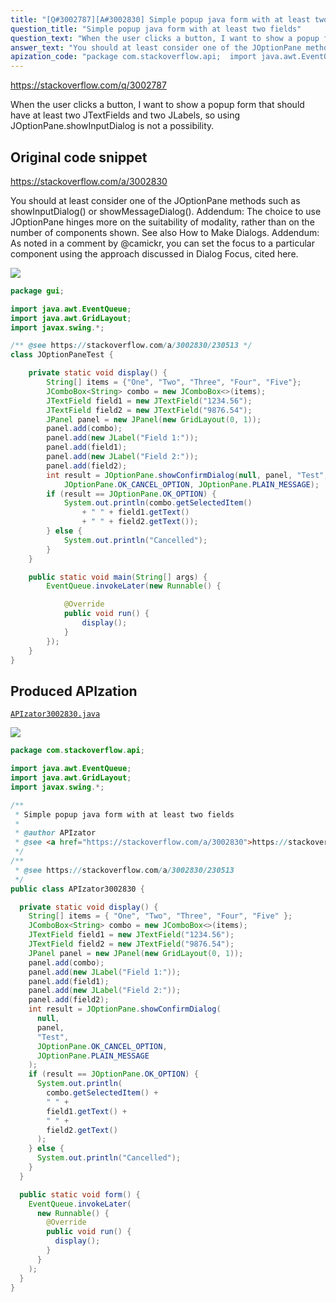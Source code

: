 ```yaml
---
title: "[Q#3002787][A#3002830] Simple popup java form with at least two fields"
question_title: "Simple popup java form with at least two fields"
question_text: "When the user clicks a button, I want to show a popup form that should have at least two JTextFields and two JLabels, so using JOptionPane.showInputDialog is not a possibility."
answer_text: "You should at least consider one of the JOptionPane methods such as showInputDialog() or showMessageDialog(). Addendum: The choice to use JOptionPane hinges more on the suitability of modality, rather than on the number of components shown. See also How to Make Dialogs. Addendum: As noted in a comment by @camickr, you can set the focus to a particular component using the approach discussed in Dialog Focus, cited here."
apization_code: "package com.stackoverflow.api;  import java.awt.EventQueue; import java.awt.GridLayout; import javax.swing.*;  /**  * Simple popup java form with at least two fields  *  * @author APIzator  * @see <a href=\"https://stackoverflow.com/a/3002830\">https://stackoverflow.com/a/3002830</a>  */ /**  * @see https://stackoverflow.com/a/3002830/230513  */ public class APIzator3002830 {    private static void display() {     String[] items = { \"One\", \"Two\", \"Three\", \"Four\", \"Five\" };     JComboBox<String> combo = new JComboBox<>(items);     JTextField field1 = new JTextField(\"1234.56\");     JTextField field2 = new JTextField(\"9876.54\");     JPanel panel = new JPanel(new GridLayout(0, 1));     panel.add(combo);     panel.add(new JLabel(\"Field 1:\"));     panel.add(field1);     panel.add(new JLabel(\"Field 2:\"));     panel.add(field2);     int result = JOptionPane.showConfirmDialog(       null,       panel,       \"Test\",       JOptionPane.OK_CANCEL_OPTION,       JOptionPane.PLAIN_MESSAGE     );     if (result == JOptionPane.OK_OPTION) {       System.out.println(         combo.getSelectedItem() +         \" \" +         field1.getText() +         \" \" +         field2.getText()       );     } else {       System.out.println(\"Cancelled\");     }   }    public static void form() {     EventQueue.invokeLater(       new Runnable() {         @Override         public void run() {           display();         }       }     );   } }"
---
```


https://stackoverflow.com/q/3002787

When the user clicks a button, I want to show a popup form that should have at least two JTextFields and two JLabels, so using JOptionPane.showInputDialog is not a possibility.



## Original code snippet

https://stackoverflow.com/a/3002830

You should at least consider one of the JOptionPane methods such as showInputDialog() or showMessageDialog().
Addendum: The choice to use JOptionPane hinges more on the suitability of modality, rather than on the number of components shown. See also How to Make Dialogs.
Addendum: As noted in a comment by @camickr, you can set the focus to a particular component using the approach discussed in Dialog Focus, cited here.


<div class="code-logo"><img src="/stackoverflow.png" /></div>

```java
package gui;

import java.awt.EventQueue;
import java.awt.GridLayout;
import javax.swing.*;

/** @see https://stackoverflow.com/a/3002830/230513 */
class JOptionPaneTest {

    private static void display() {
        String[] items = {"One", "Two", "Three", "Four", "Five"};
        JComboBox<String> combo = new JComboBox<>(items);
        JTextField field1 = new JTextField("1234.56");
        JTextField field2 = new JTextField("9876.54");
        JPanel panel = new JPanel(new GridLayout(0, 1));
        panel.add(combo);
        panel.add(new JLabel("Field 1:"));
        panel.add(field1);
        panel.add(new JLabel("Field 2:"));
        panel.add(field2);
        int result = JOptionPane.showConfirmDialog(null, panel, "Test",
            JOptionPane.OK_CANCEL_OPTION, JOptionPane.PLAIN_MESSAGE);
        if (result == JOptionPane.OK_OPTION) {
            System.out.println(combo.getSelectedItem()
                + " " + field1.getText()
                + " " + field2.getText());
        } else {
            System.out.println("Cancelled");
        }
    }

    public static void main(String[] args) {
        EventQueue.invokeLater(new Runnable() {

            @Override
            public void run() {
                display();
            }
        });
    }
}
```

## Produced APIzation

[`APIzator3002830.java`](https://github.com/pasqualesalza/apization-temp-data/raw/master/search/APIzator3002830.java)

<div class="code-logo"><img src="/apizator.png" /></div>

```java
package com.stackoverflow.api;

import java.awt.EventQueue;
import java.awt.GridLayout;
import javax.swing.*;

/**
 * Simple popup java form with at least two fields
 *
 * @author APIzator
 * @see <a href="https://stackoverflow.com/a/3002830">https://stackoverflow.com/a/3002830</a>
 */
/**
 * @see https://stackoverflow.com/a/3002830/230513
 */
public class APIzator3002830 {

  private static void display() {
    String[] items = { "One", "Two", "Three", "Four", "Five" };
    JComboBox<String> combo = new JComboBox<>(items);
    JTextField field1 = new JTextField("1234.56");
    JTextField field2 = new JTextField("9876.54");
    JPanel panel = new JPanel(new GridLayout(0, 1));
    panel.add(combo);
    panel.add(new JLabel("Field 1:"));
    panel.add(field1);
    panel.add(new JLabel("Field 2:"));
    panel.add(field2);
    int result = JOptionPane.showConfirmDialog(
      null,
      panel,
      "Test",
      JOptionPane.OK_CANCEL_OPTION,
      JOptionPane.PLAIN_MESSAGE
    );
    if (result == JOptionPane.OK_OPTION) {
      System.out.println(
        combo.getSelectedItem() +
        " " +
        field1.getText() +
        " " +
        field2.getText()
      );
    } else {
      System.out.println("Cancelled");
    }
  }

  public static void form() {
    EventQueue.invokeLater(
      new Runnable() {
        @Override
        public void run() {
          display();
        }
      }
    );
  }
}

```